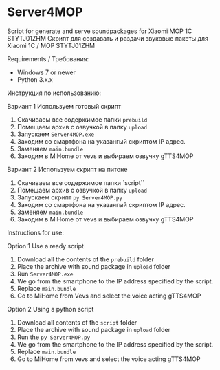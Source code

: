 # Server4MOP
Script for generate and serve soundpackages for Xiaomi MOP 1C STYTJ01ZHM
Скрипт для создавать и раздачи звуковые пакеты для Xiaomi 1C / MOP STYTJ01ZHM

Requirements / Требования:
* Windows 7 or newer
* Python 3.x.x

Инструкция по использованию:

Вариант 1 Используем готовый скрипт
1. Скачиваем все содержимое папки `prebuild`
2. Помещаем архив с озвучкой в папку `upload`
3. Запускаем `Server4MOP.exe`
4. Заходим со смартфона на указангый скриптом IP адрес. 
5. Заменяем `main.bundle`
6. Заходим в MiHome от vevs и выбираем озвучку gTTS4MOP

Вариант 2 Используем скрипт на питоне
1. Скачиваем все содержимое папки `script``
3. Помещаем архив с озвучкой в папку `upload`
4. Запускаем скрипт `py Server4MOP.py`
5. Заходим со смартфона на указангый скриптом IP адрес. 
6. Заменяем `main.bundle`
7. Заходим в MiHome от vevs и выбираем озвучку gTTS4MOP

Instructions for use:

Option 1 Use a ready script
1. Download all the contents of the `prebuild` folder
2. Place the archive with sound package in `upload` folder
3. Run `Server4MOP.exe`
4. We go from the smartphone to the IP address specified by the script.
5. Replace `main.bundle`
6. Go to MiHome from Vevs and select the voice acting gTTS4MOP

Option 2 Using a python script
1. Download all contents of the `script` folder
3. Place the archive with sound package in `upload` folder
4. Run the `py Server4MOP.py`
5. We go from the smartphone to the IP address specified by the script.
6. Replace `main.bundle`
7. Go to MiHome from vevs and select the voice acting gTTS4MOP
